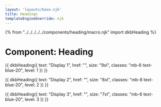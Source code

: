 ```yaml
---
layout: 'layouts/base.njk'
title: Headings
templateEngineOverride: njk
---
```

{% from "../../../../../components/heading/macro.njk" import dkbHeading %}

<h1 class="mb-6">
	Component: Heading
</h1>

{{ dkbHeading({
		text: "Display 1",
		href: "",
		size: "9xl",
		classes: "mb-6 text-blue-20",
		level: 1
	})
}}

{{ dkbHeading({
		text: "Display 2",
		href: "",
		size: "8xl",
		classes: "mb-8 text-blue-20",
		level: 2
	})
}}

{{ dkbHeading({
		text: "Display 3",
		href: "",
		size: "7xl",
		classes: "mb-6 text-blue-20",
		level: 3
	})
}}